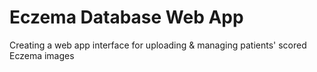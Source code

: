 # Eczema Database Web App
Creating a web app interface for uploading & managing patients' scored Eczema images 

